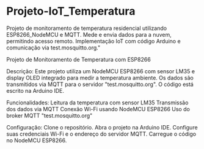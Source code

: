 # Projeto-IoT_Temperatura
 Projeto de monitoramento de temperatura residencial utilizando ESP8266_NodeMCU e MQTT. Mede e envia dados para a nuvem, permitindo acesso remoto. Implementação IoT com código Arduino e comunicação via test.mosquitto.org."

Projeto de Monitoramento de Temperatura com ESP8266

Descrição:
Este projeto utiliza um NodeMCU ESP8266 com sensor LM35 e display OLED integrado para medir a temperatura ambiente. 
Os dados são transmitidos via MQTT para o servidor "test.mosquitto.org". O código está escrito na Arduino IDE.

Funcionalidades:
Leitura da temperatura com sensor LM35
Transmissão dos dados via MQTT
Conexão Wi-Fi usando NodeMCU ESP8266
Uso do broker MQTT "test.mosquitto.org"

Configuração:
Clone o repositório.
Abra o projeto na Arduino IDE.
Configure suas credenciais Wi-Fi e o endereço do servidor MQTT.
Carregue o código no NodeMCU ESP8266.



